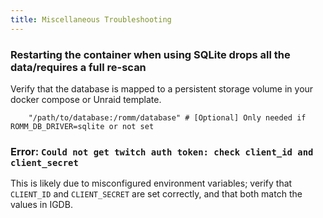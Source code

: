 ```yaml
---
title: Miscellaneous Troubleshooting
---
```

### Restarting the container when using SQLite drops all the data/requires a full re-scan

Verify that the database is mapped to a persistent storage volume in your docker compose or Unraid template.

```
    "/path/to/database:/romm/database" # [Optional] Only needed if ROMM_DB_DRIVER=sqlite or not set
```

### Error: `Could not get twitch auth token: check client_id and client_secret`

This is likely due to misconfigured environment variables; verify that `CLIENT_ID` and `CLIENT_SECRET` are set correctly, and that both match the values in IGDB.
